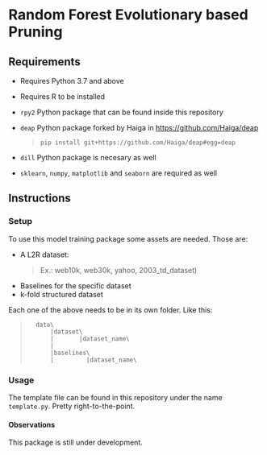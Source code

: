 # Random Forest Evolutionary based Pruning

## Requirements

- Requires Python 3.7 and above
- Requires R to be installed
- `rpy2` Python package that can be found inside this repository
- `deap` Python package forked by Haiga in https://github.com/Haiga/deap

    > `pip install git+https://github.com/Haiga/deap#egg=deap` 

- `dill` Python package is necesary as well
- `sklearn`, `numpy`, `matplotlib` and `seaborn` are required as well

## Instructions


### Setup  


To use this model training package some assets are needed. Those are:

- A L2R  dataset:
    > Ex.: web10k, web30k, yahoo, 2003_td_dataset)
- Baselines for the specific dataset
- k-fold structured dataset

Each one of the above needs to be in its own folder. Like this:

>       data\
>           |dataset\
>           |       |dataset_name\
>           |
>           |baselines\
>           |         |dataset_name\

### Usage

The template file can be found in this repository under the name `template.py`. Pretty right-to-the-point.

#### Observations

This package is still under development.

